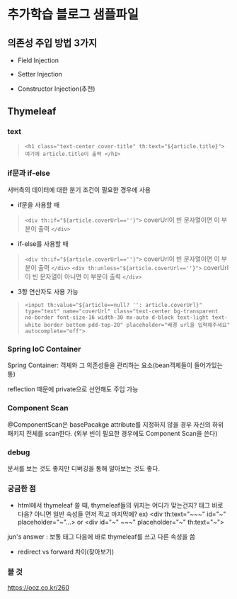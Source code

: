 # 추가학습 블로그 샘플파일

## 의존성 주입 방법 3가지
- Field Injection

- Setter Injection

- Constructor Injection(추천)


## Thymeleaf

### text
> `<h1 class="text-center cover-title" th:text="${article.title}"> 여기에 article.title이 출력 </h1>`


### if문과 if-else

서버측의 데이터에 대한 분기 조건이 필요한 경우에 사용

- if문을 사용할 때
> `<div th:if="${article.coverUrl==''}">` coverUrl이 빈 문자열이면 이 부분이 출력 `</div>`

- if-else를 사용할 때
> `<div th:if="${article.coverUrl==''}">` coverUrl이 빈 문자열이면 이 부분이 출력 `</div>`
> `<div th:unless="${article.coverUrl==''}">` coverUrl이 빈 문자열이 아니면 이 부분이 출력 `</div>`

- 3항 연산자도 사용 가능
> `<input th:value="${article==null? '': article.coverUrl}" type="text" name="coverUrl"
    class="text-center bg-transparent no-border font-size-16 width-30 mx-auto d-block text-light text-white border bottom pdd-top-20"
    placeholder="배경 url을 입력해주세요" autocomplete="off">`
    
    
### Spring IoC Container
Spring Container: 객체와 그 의존성들을 관리하는 요소(bean객체들이 들어가있는 통)

reflection 때문에 private으로 선언해도 주입 가능

### Component Scan
@ComponentScan은 basePacakge attribute를 지정하지 않을 경우 자신의 하위 패키지 전체를 scan한다.
(외부 빈이 필요한 경우에도 Component Scan을 쓴다)

### debug
문서를 보는 것도 좋지만 디버깅을 통해 알아보는 것도 좋다.

### 궁금한 점
- html에서 thymeleaf 쓸 때, thymeleaf들의 위치는 어디가 맞는건지?
 태그 바로 다음? 아니면 일반 속성들 먼저 적고 마지막에?
 ex) <div th:text="~~~" id="~" placeholder="~"...> or <div id="~" ~~~" placeholder="~" th:text="~"> 
 
 jun's answer : 보통 태그 다음에 바로 thymeleaf를 쓰고 다른 속성을 씀
 
- redirect vs forward 차이(찾아보기)


### 볼 것
https://ooz.co.kr/260
